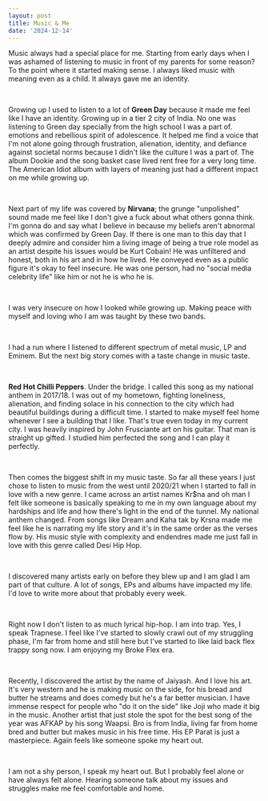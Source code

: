 ```yaml
---
layout: post
title: Music & Me
date: '2024-12-14'
---
```


Music always had a special place for me. Starting from early days when I was ashamed of listening to music in front of my parents for some reason? To the point where it started making sense. I always liked music with meaning even as a child. It always gave me an identity.

<br>

Growing up I used to listen to a lot of **Green Day** because it made me feel like I have an identity. Growing up in a tier 2 city of India. No one was listening to Green day specially from the high school I was a part of. emotions and rebellious spirit of adolescence. It helped me find a voice that I'm not alone going through frustration, alienation, identity, and defiance against societal norms because I didn't like the culture I was a part of. The album Dookie and the song basket case lived rent free for a very long time. The American Idiot album with layers of meaning just had a different impact on me while growing up.

<br>

Next part of my life was covered by **Nirvana**; the grunge "unpolished" sound made me feel like I don't give a fuck about what others gonna think. I'm gonna do and say what I believe in because my beliefs aren't abnormal which was confirmed by Green Day. If there is one man to this day that I deeply admire and consider him a living image of being a true role model as an artist despite his issues would be Kurt Cobain! He was unfiltered and honest, both in his art and in how he lived. He conveyed even as a public figure it's okay to feel insecure. He was one person, had no "social media celebrity life" like him or not he is who he is. 

<br>

I was very insecure on how I looked while growing up. Making peace with myself and loving who I am was taught by these two bands. 

<br>

I had a run where I listened to different spectrum of metal music, LP and Eminem. But the next big story comes with a taste change in music taste. 

<br>

**Red Hot Chilli Peppers**. Under the bridge. I called this song as my national anthem in 2017/18. I was out of my hometown, fighting loneliness, alienation, and finding solace in his connection to the city which had beautiful buildings during a difficult time. I started to make myself feel home whenever I see a building that I like. That's true even today in my current city. I was heavily inspired by John Frusciante art on his guitar. That man is straight up gifted. I studied him perfected the song and I can play it perfectly. 

<br>

Then comes the biggest shift in my music taste. So far all these years I just chose to listen to music from the west until 2020/21 when I started to fall in love with a new genre. I came across an artist names Kr$na and oh man I felt like someone is basically speaking to me in my own language about my hardships and life and how there's light in the end of the tunnel. My national anthem changed. From songs like Dream and Kaha tak by Krsna made me feel like he is narrating my life story and it's in the same order as the verses flow by. His music style with complexity and endendres made me just fall in love with this genre called Desi Hip Hop. 

<br>

I discovered many artists early on before they blew up and I am glad I am part of that culture. A lot of songs, EPs and albums have impacted my life. I'd love to write more about that probably every week.

<br>

Right now I don't listen to as much lyrical hip-hop. I am into trap. Yes, I speak Trapnese. I feel like I've started to slowly crawl out of my struggling phase, I'm far from home and still here but I've started to like laid back flex trappy song now. I am enjoying my Broke Flex era. 

<br>

Recently, I discovered the artist by the name of Jaiyash. And I love his art. It's very western and he is making music on the side, for his bread and butter he streams and does comedy but he's a far better musician. I have immense respect for people who "do it on the side" like Joji who made it big in the music. Another artist that just stole the spot for the best song of the year was AFKAP by his song Waapsi. Bro is from India, living far from home bred and butter but makes music in his free time. His EP Parat is just a masterpiece. Again feels like someone spoke my heart out. 

<br>

I am not a shy person, I speak my heart out. But I probably feel alone or have always felt alone. Hearing someone talk about my issues and struggles make me feel comfortable and home.